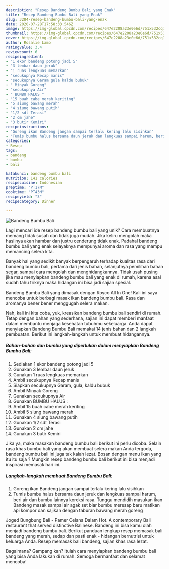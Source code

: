 ```yaml
---
description: "Resep Bandeng Bumbu Bali yang Enak"
title: "Resep Bandeng Bumbu Bali yang Enak"
slug: 3284-resep-bandeng-bumbu-bali-yang-enak
date: 2020-07-28T17:58:33.546Z
image: https://img-global.cpcdn.com/recipes/647e2208a23e0e6d/751x532cq70/bandeng-bumbu-bali-foto-resep-utama.jpg
thumbnail: https://img-global.cpcdn.com/recipes/647e2208a23e0e6d/751x532cq70/bandeng-bumbu-bali-foto-resep-utama.jpg
cover: https://img-global.cpcdn.com/recipes/647e2208a23e0e6d/751x532cq70/bandeng-bumbu-bali-foto-resep-utama.jpg
author: Rosalie Lamb
ratingvalue: 3.4
reviewcount: 6
recipeingredient:
- "1 ekor bandeng potong jadi 5"
- "3 lembar daun jeruk"
- "1 ruas lengkuas memarkan"
- "secukupnya Kecap manis"
- "secukupnya Garam gula kaldu bubuk"
- " Minyak Goreng"
- "secukupnya Air"
- " BUMBU HALUS "
- "15 buah cabe merah keriting"
- "5 siung bawang merah"
- "4 siung bawang putih"
- "1/2 sdt Terasi"
- "2 cm jahe"
- "3 butir Kemiri"
recipeinstructions:
- "Goreng ikan Bandeng jangan sampai terlalu kering lalu sisihkan"
- "Tumis bumbu halus bersama daun jeruk dan lengkuas sampai harum, beri air dan bumbu lainnya koreksi rasa. Tunggu mendidih masukan ikan Bandeng masak sampai air agak set biar bumbu meresap baru matikan api kompor dan sajikan dengan taburan bawang merah goreng"
categories:
- Resep
tags:
- bandeng
- bumbu
- bali

katakunci: bandeng bumbu bali 
nutrition: 141 calories
recipecuisine: Indonesian
preptime: "PT17M"
cooktime: "PT43M"
recipeyield: "3"
recipecategory: Dinner

---
```



![Bandeng Bumbu Bali](https://img-global.cpcdn.com/recipes/647e2208a23e0e6d/751x532cq70/bandeng-bumbu-bali-foto-resep-utama.jpg)

Lagi mencari ide resep bandeng bumbu bali yang unik? Cara membuatnya memang tidak susah dan tidak juga mudah. Jika keliru mengolah maka hasilnya akan hambar dan justru cenderung tidak enak. Padahal bandeng bumbu bali yang enak selayaknya mempunyai aroma dan rasa yang mampu memancing selera kita.

Banyak hal yang sedikit banyak berpengaruh terhadap kualitas rasa dari bandeng bumbu bali, pertama dari jenis bahan, selanjutnya pemilihan bahan segar, sampai cara mengolah dan menghidangkannya. Tidak usah pusing jika mau menyiapkan bandeng bumbu bali yang enak di rumah, karena asal sudah tahu triknya maka hidangan ini bisa jadi sajian spesial.

Bandeng Bumbu Bali yang dimasak dengan Royco All In One! Kali ini saya mencoba untuk berbagi masak ikan bandeng bumbu bali. Rasa dan aromanya bener bener menggugah selera makan.


Nah, kali ini kita coba, yuk, kreasikan bandeng bumbu bali sendiri di rumah. Tetap dengan bahan yang sederhana, sajian ini dapat memberi manfaat dalam membantu menjaga kesehatan tubuhmu sekeluarga. Anda dapat menyiapkan Bandeng Bumbu Bali memakai 14 jenis bahan dan 2 langkah pembuatan. Berikut ini langkah-langkah untuk membuat hidangannya.

<!--inarticleads1-->

##### Bahan-bahan dan bumbu yang diperlukan dalam menyiapkan Bandeng Bumbu Bali:

1. Sediakan 1 ekor bandeng potong jadi 5
1. Gunakan 3 lembar daun jeruk
1. Gunakan 1 ruas lengkuas memarkan
1. Ambil secukupnya Kecap manis
1. Siapkan secukupnya Garam, gula, kaldu bubuk
1. Ambil  Minyak Goreng
1. Gunakan secukupnya Air
1. Gunakan  BUMBU HALUS :
1. Ambil 15 buah cabe merah keriting
1. Ambil 5 siung bawang merah
1. Gunakan 4 siung bawang putih
1. Gunakan 1/2 sdt Terasi
1. Gunakan 2 cm jahe
1. Gunakan 3 butir Kemiri


Jika ya, maka masakan bandeng bumbu bali berikut ini perlu dicoba. Selain rasa khas bumbu bali yang akan membuat selera makan Anda tergoda, bandeng bumbu bali ini juga tak kalah lezat. Bosan dengan menu ikan yang itu itu saja ? Mungkin resep bandeng bumbu bali berikut ini bisa menjadi inspirasi memasak hari ini. 

<!--inarticleads2-->

##### Langkah-langkah membuat Bandeng Bumbu Bali:

1. Goreng ikan Bandeng jangan sampai terlalu kering lalu sisihkan
1. Tumis bumbu halus bersama daun jeruk dan lengkuas sampai harum, beri air dan bumbu lainnya koreksi rasa. Tunggu mendidih masukan ikan Bandeng masak sampai air agak set biar bumbu meresap baru matikan api kompor dan sajikan dengan taburan bawang merah goreng


Joged Bungbung Bali - Pamer Celana Dalam Hot. A contemporary Bali restaurant that served distinctive Balinese. Bandeng ini bisa kamu olah menjadi bandeng bumbu bali. Berikut panduan lengkap resep memasak bali bandeng yang merah, sedap dan pasti enak - hidangan bernutrisi untuk keluarga Anda. Resep memasak bali bandeng, sajian khas rasa lezat. 

Bagaimana? Gampang kan? Itulah cara menyiapkan bandeng bumbu bali yang bisa Anda lakukan di rumah. Semoga bermanfaat dan selamat mencoba!
